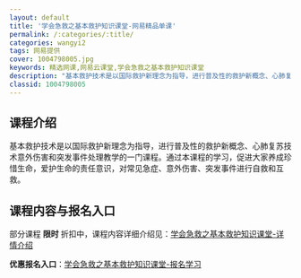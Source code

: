 ```yaml
---
layout: default
title: '学会急救之基本救护知识课堂-网易精品单课'
permalink: /:categories/:title/
categories: wangyi2
tags: 网易提供
cover: 1004798005.jpg
keywords: 精选网课,网易云课堂,学会急救之基本救护知识课堂
description: "基本救护技术是以国际救护新理念为指导，进行普及性的救护新概念、心肺复苏技术意外伤害和突发事件处理教学的一门课程。通过本课程的学习，促进大家养成珍惜生命，爱护生命的责任意识，对常见急症、意外伤"
classid: 1004798005
---
```


## 课程介绍

基本救护技术是以国际救护新理念为指导，进行普及性的救护新概念、心肺复苏技术意外伤害和突发事件处理教学的一门课程。通过本课程的学习，促进大家养成珍惜生命，爱护生命的责任意识，对常见急症、意外伤害、突发事件进行自救和互救。

## 课程内容与报名入口

部分课程 **限时** 折扣中，课程内容详细介绍见：[学会急救之基本救护知识课堂-详情介绍](https://study.163.com/course/introduction/1004798005.htm?share=1&shareId=1025206652&utm_campaign=share&utm_medium=iphoneShare&utm_source=&utm_u=1025206652)

**优惠报名入口**：[学会急救之基本救护知识课堂-报名学习](https://study.163.com/course/introduction/1004798005.htm?share=1&shareId=1025206652&utm_campaign=share&utm_medium=iphoneShare&utm_source=&utm_u=1025206652)

